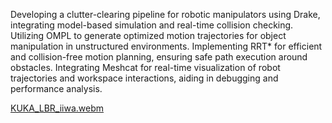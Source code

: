 Developing a clutter-clearing pipeline for robotic manipulators using Drake, integrating model-based simulation and real-time collision checking.
Utilizing OMPL to generate optimized motion trajectories for object manipulation in unstructured environments.
Implementing RRT* for efficient and collision-free motion planning, ensuring safe path execution around obstacles.
Integrating Meshcat for real-time visualization of robot trajectories and workspace interactions, aiding in debugging and performance analysis.


[KUKA_LBR_iiwa.webm](https://github.com/user-attachments/assets/ed7400fc-8606-43d2-bef5-b828a0255055)
